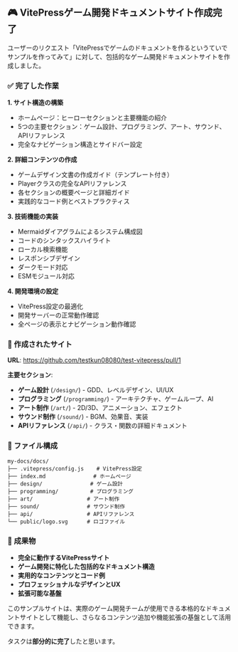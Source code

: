 ## 🎮 VitePressゲーム開発ドキュメントサイト作成完了

ユーザーのリクエスト「VitePressでゲームのドキュメントを作るというていでサンプルを作ってみて」に対して、包括的なゲーム開発ドキュメントサイトを作成しました。

### ✅ 完了した作業

**1. サイト構造の構築**
- ホームページ：ヒーローセクションと主要機能の紹介
- 5つの主要セクション：ゲーム設計、プログラミング、アート、サウンド、APIリファレンス
- 完全なナビゲーション構造とサイドバー設定

**2. 詳細コンテンツの作成**
- ゲームデザイン文書の作成ガイド（テンプレート付き）
- Playerクラスの完全なAPIリファレンス
- 各セクションの概要ページと詳細ガイド
- 実践的なコード例とベストプラクティス

**3. 技術機能の実装**
- Mermaidダイアグラムによるシステム構成図
- コードのシンタックスハイライト
- ローカル検索機能
- レスポンシブデザイン
- ダークモード対応
- ESMモジュール対応

**4. 開発環境の設定**
- VitePress設定の最適化
- 開発サーバーの正常動作確認
- 全ページの表示とナビゲーション動作確認

### 🚀 作成されたサイト

**URL**: https://github.com/testkun08080/test-vitepress/pull/1

**主要セクション**:
- **ゲーム設計** (`/design/`) - GDD、レベルデザイン、UI/UX
- **プログラミング** (`/programming/`) - アーキテクチャ、ゲームループ、AI
- **アート制作** (`/art/`) - 2D/3D、アニメーション、エフェクト
- **サウンド制作** (`/sound/`) - BGM、効果音、実装
- **APIリファレンス** (`/api/`) - クラス・関数の詳細ドキュメント

### 📁 ファイル構成
```
my-docs/docs/
├── .vitepress/config.js    # VitePress設定
├── index.md               # ホームページ
├── design/               # ゲーム設計
├── programming/          # プログラミング
├── art/                 # アート制作
├── sound/               # サウンド制作
├── api/                 # APIリファレンス
└── public/logo.svg      # ロゴファイル
```

### 🎯 成果物
- **完全に動作するVitePressサイト**
- **ゲーム開発に特化した包括的なドキュメント構造**
- **実用的なコンテンツとコード例**
- **プロフェッショナルなデザインとUX**
- **拡張可能な基盤**

このサンプルサイトは、実際のゲーム開発チームが使用できる本格的なドキュメントサイトとして機能し、さらなるコンテンツ追加や機能拡張の基盤として活用できます。


タスクは**部分的に完了**したと思います。
